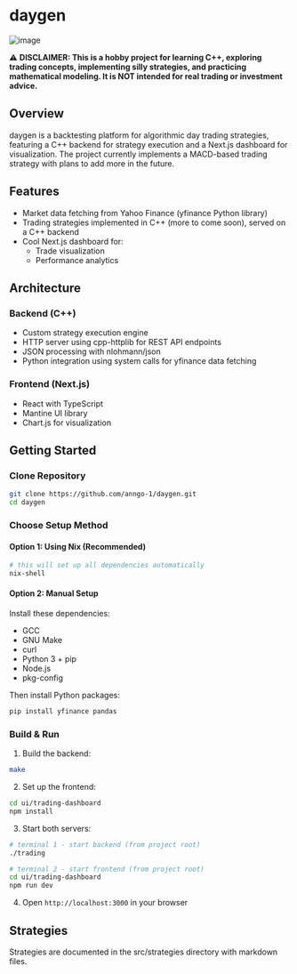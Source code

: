 # daygen
![image](https://github.com/user-attachments/assets/0e6426b4-ae06-4029-ab30-f35f97eacdc5)


⚠️ **DISCLAIMER: This is a hobby project for learning C++, exploring trading concepts, implementing silly strategies, and practicing mathematical modeling. It is NOT intended for real trading or investment advice.**

## Overview
daygen is a backtesting platform for algorithmic day trading strategies, featuring a C++ backend for strategy execution and a Next.js dashboard for visualization. The project currently implements a MACD-based trading strategy with plans to add more in the future.

## Features
- Market data fetching from Yahoo Finance (yfinance Python library)
- Trading strategies implemented in C++ (more to come soon), served on a C++ backend
- Cool Next.js dashboard for:
  - Trade visualization
  - Performance analytics

## Architecture

### Backend (C++)
- Custom strategy execution engine
- HTTP server using cpp-httplib for REST API endpoints
- JSON processing with nlohmann/json
- Python integration using system calls for yfinance data fetching

### Frontend (Next.js)
- React with TypeScript
- Mantine UI library
- Chart.js for visualization

## Getting Started

### Clone Repository
```bash
git clone https://github.com/anngo-1/daygen.git
cd daygen
```

### Choose Setup Method

#### Option 1: Using Nix (Recommended)
```bash
# this will set up all dependencies automatically
nix-shell
```

#### Option 2: Manual Setup
Install these dependencies:
- GCC
- GNU Make
- curl
- Python 3 + pip
- Node.js
- pkg-config

Then install Python packages:
```bash
pip install yfinance pandas
```

### Build & Run

1. Build the backend:
```bash
make
```

2. Set up the frontend:
```bash
cd ui/trading-dashboard
npm install
```

3. Start both servers:
```bash
# terminal 1 - start backend (from project root)
./trading

# terminal 2 - start frontend (from project root)
cd ui/trading-dashboard
npm run dev
```

4. Open `http://localhost:3000` in your browser

## Strategies
Strategies are documented in the src/strategies directory with markdown files.

